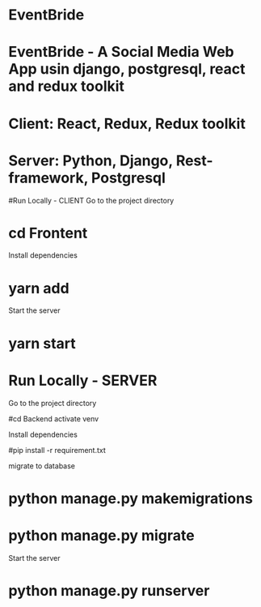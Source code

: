 # EventBride

# EventBride - A Social Media Web App usin django, postgresql, react and redux toolkit

# Client: React, Redux, Redux toolkit

# Server: Python, Django, Rest-framework, Postgresql

#Run Locally - CLIENT
Go to the project directory
# cd Frontent
Install dependencies

 # yarn add
Start the server
# yarn start
 
# Run Locally - SERVER
Go to the project directory

  #cd Backend
activate venv

Install dependencies

#pip install -r requirement.txt

migrate to database
# python manage.py makemigrations
# python manage.py migrate

Start the server
# python manage.py runserver
